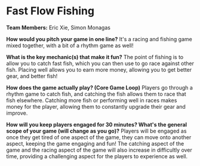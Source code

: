 # Fast Flow Fishing

**Team Members:** Eric Xie, Simon Monagas

**How would you pitch your game in one line?**
It's a racing and fishing game mixed together, with a bit of a rhythm game as well!

**What is the key mechanic(s) that make it fun?**
The point of fishing is to allow you to catch fast fish, which you can then use to go race against other fish. Placing well allows you to earn more money, allowing you to get better gear, and better fish!

**How does the game actually play? (Core Game Loop)**
Players go through a rhythm game to catch fish, and catching the fish allows them to race that fish elsewhere. Catching more fish or performing well in races makes money for the player, allowing them to constantly upgrade their gear and improve.

**How will you keep players engaged for 30 minutes? What's the general scope of your game (will change as you go)?**
Players will be engaged as once they get tired of one aspect of the game, they can move onto another aspect, keeping the game engaging and fun! The catching aspect of the game and the racing aspect of the game will also increase in difficultly over time, providing a challenging aspect for the players to experience as well. 
